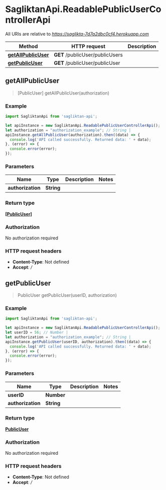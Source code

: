# SagliktanApi.ReadablePublicUserControllerApi

All URIs are relative to *https://saglikta-7d7a2dbc0cf4.herokuapp.com*

Method | HTTP request | Description
------------- | ------------- | -------------
[**getAllPublicUser**](ReadablePublicUserControllerApi.md#getAllPublicUser) | **GET** /publicUser/publicUsers | 
[**getPublicUser**](ReadablePublicUserControllerApi.md#getPublicUser) | **GET** /publicUser/publicUser | 



## getAllPublicUser

> [PublicUser] getAllPublicUser(authorization)



### Example

```javascript
import SagliktanApi from 'sagliktan-api';

let apiInstance = new SagliktanApi.ReadablePublicUserControllerApi();
let authorization = "authorization_example"; // String | 
apiInstance.getAllPublicUser(authorization).then((data) => {
  console.log('API called successfully. Returned data: ' + data);
}, (error) => {
  console.error(error);
});

```

### Parameters


Name | Type | Description  | Notes
------------- | ------------- | ------------- | -------------
 **authorization** | **String**|  | 

### Return type

[**[PublicUser]**](PublicUser.md)

### Authorization

No authorization required

### HTTP request headers

- **Content-Type**: Not defined
- **Accept**: */*


## getPublicUser

> PublicUser getPublicUser(userID, authorization)



### Example

```javascript
import SagliktanApi from 'sagliktan-api';

let apiInstance = new SagliktanApi.ReadablePublicUserControllerApi();
let userID = 56; // Number | 
let authorization = "authorization_example"; // String | 
apiInstance.getPublicUser(userID, authorization).then((data) => {
  console.log('API called successfully. Returned data: ' + data);
}, (error) => {
  console.error(error);
});

```

### Parameters


Name | Type | Description  | Notes
------------- | ------------- | ------------- | -------------
 **userID** | **Number**|  | 
 **authorization** | **String**|  | 

### Return type

[**PublicUser**](PublicUser.md)

### Authorization

No authorization required

### HTTP request headers

- **Content-Type**: Not defined
- **Accept**: */*

